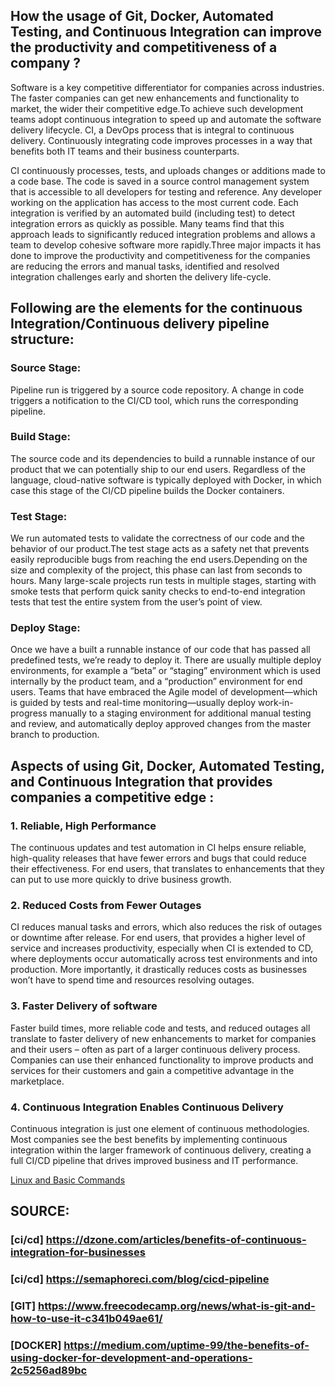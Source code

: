 ## How the usage of Git, Docker, Automated Testing, and Continuous Integration can improve the productivity and competitiveness of a company ?
Software is a key competitive differentiator for companies across industries. The faster companies can get new enhancements and functionality to market, the wider their competitive edge.To achieve such development teams adopt continuous integration to speed up and automate the software delivery lifecycle. CI, a DevOps process that is integral to continuous delivery. Continuously integrating code improves processes in a way that benefits both IT teams and their business counterparts.

CI continuously processes, tests, and uploads changes or additions made to a code base. The code is saved in a source control management system that is accessible to all developers for testing and reference. Any developer working on the application has access to the most current code. Each integration is verified by an automated build (including test) to detect integration errors as quickly as possible. Many teams find that this approach leads to significantly reduced integration problems and allows a team to develop cohesive software more rapidly.Three major impacts it has done to improve the productivity and competitiveness for the companies are reducing the errors and manual tasks, identified and resolved integration challenges early and shorten the delivery life-cycle.

## Following are the elements for the continuous Integration/Continuous delivery pipeline structure: 

### Source Stage: 
Pipeline run is triggered by a source code repository. A change in code triggers a notification to the CI/CD tool, which runs the corresponding pipeline.

### Build Stage: 
The source code and its dependencies to build a runnable instance of our product that we can potentially ship to our end users. Regardless of the language, cloud-native software is typically deployed with Docker, in which case this stage of the CI/CD pipeline builds the Docker containers.

### Test Stage: 
We run automated tests to validate the correctness of our code and the behavior of our product.The test stage acts as a safety net that prevents easily reproducible bugs from reaching the end users.Depending on the size and complexity of the project, this phase can last from seconds to hours. Many large-scale projects run tests in multiple stages, starting with smoke tests that perform quick sanity checks to end-to-end integration tests that test the entire system from the user’s point of view.

### Deploy Stage: 
Once we have a built a runnable instance of our code that has passed all predefined tests, we’re ready to deploy it. There are usually multiple deploy environments, for example a “beta” or “staging” environment which is used internally by the product team, and a “production” environment for end users.
Teams that have embraced the Agile model of development—which is guided by tests and real-time monitoring—usually deploy work-in-progress manually to a staging environment for additional manual testing and review, and automatically deploy approved changes from the master branch to production.

## Aspects of using Git, Docker, Automated Testing, and Continuous Integration that provides companies a competitive edge :

### 1. Reliable, High Performance 
The continuous updates and test automation in CI helps ensure reliable, high-quality releases that have fewer errors and bugs that could reduce their effectiveness. For end users, that translates to enhancements that they can put to use more quickly to drive business growth.

### 2. Reduced Costs from Fewer Outages
CI reduces manual tasks and errors, which also reduces the risk of outages or downtime after release. For end users, that provides a higher level of service and increases productivity, especially when CI is extended to CD, where deployments occur automatically across test environments and into production. More importantly, it drastically reduces costs as businesses won’t have to spend time and resources resolving outages.

### 3. Faster Delivery of software
Faster build times, more reliable code and tests, and reduced outages all translate to faster delivery of new enhancements to market for companies and their users – often as part of a larger continuous delivery process. Companies can use their enhanced functionality to improve products and services for their customers and gain a competitive advantage in the marketplace.

### 4. Continuous Integration Enables Continuous Delivery
Continuous integration is just one element of continuous methodologies. Most companies see the best benefits by implementing continuous integration within the larger framework of continuous delivery, creating a full CI/CD pipeline that drives improved business and IT performance.

[Linux and Basic Commands](https://github.com/Snehaphilip989/miniproject1/blob/master/linux.md)

## SOURCE: 

### [ci/cd] https://dzone.com/articles/benefits-of-continuous-integration-for-businesses
### [ci/cd] https://semaphoreci.com/blog/cicd-pipeline
### [GIT] https://www.freecodecamp.org/news/what-is-git-and-how-to-use-it-c341b049ae61/
### [DOCKER] https://medium.com/uptime-99/the-benefits-of-using-docker-for-development-and-operations-2c5256ad89bc


